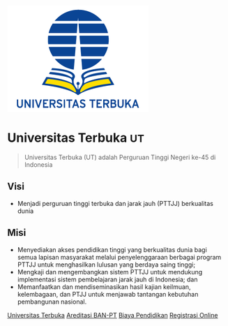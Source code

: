 ![logo Universitas Terbuka](_media/logo-ut-small-transparent.png)

# Universitas Terbuka <small>UT</small>

> Universitas Terbuka (UT) adalah Perguruan Tinggi Negeri ke-45 di Indonesia

## Visi

- Menjadi perguruan tinggi terbuka dan jarak jauh (PTTJJ) berkualitas dunia

## Misi

- Menyediakan akses pendidikan tinggi yang berkualitas dunia bagi semua lapisan masyarakat melalui penyelenggaraan berbagai program PTTJJ untuk menghasilkan lulusan yang berdaya saing tinggi;
- Mengkaji dan mengembangkan sistem PTTJJ untuk mendukung implementasi sistem pembelajaran jarak jauh di Indonesia; dan
- Memanfaatkan dan mendiseminasikan hasil kajian keilmuan, kelembagaan, dan PTJJ untuk menjawab tantangan kebutuhan pembangunan nasional.

[Universitas Terbuka](https://www.ut.ac.id/)
[Areditasi BAN-PT](/akreditasi.md)
[Biaya Pendidikan](/biaya-pendidikan.md)
[Registrasi Online](https://sia.ut.ac.id/register)
